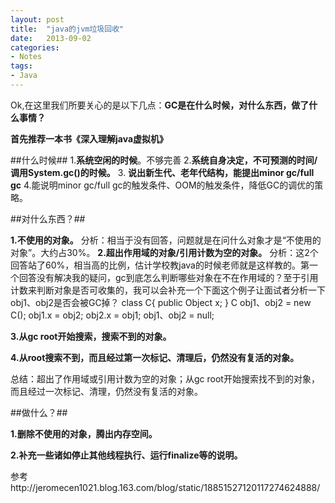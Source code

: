 ```yaml
---
layout: post
title:  "java的jvm垃圾回收"
date:   2013-09-02
categories: 
- Notes 
tags:
- Java
---
```


Ok,在这里我们所要关心的是以下几点：**GC是在什么时候，对什么东西，做了什么事情？**

**首先推荐一本书《深入理解java虚拟机》**

##什么时候##
1.**系统空闲的时候**。不够完善
2.**系统自身决定，不可预测的时间/调用System.gc()的时候。**
3. **说出新生代、老年代结构，能提出minor gc/full gc**
4.能说明minor gc/full gc的触发条件、OOM的触发条件，降低GC的调优的策略。

##对什么东西？##

   **1.不使用的对象。**
    分析：相当于没有回答，问题就是在问什么对象才是“不使用的对象”。大约占30%。
   **2.超出作用域的对象/引用计数为空的对象。**
    分析：这2个回答站了60%，相当高的比例，估计学校教java的时候老师就是这样教的。第一个回答没有解决我的疑问，gc到底怎么判断哪些对象在不在作用域的？至于引用计数来判断对象是否可收集的，我可以会补充一个下面这个例子让面试者分析一下obj1、obj2是否会被GC掉？
    class C{
         public Object x;
    }
    C obj1、obj2 = new C();
    obj1.x = obj2;
    obj2.x = obj1;
    obj1、obj2 = null;
    
**3.从gc root开始搜索，搜索不到的对象。**

**4.从root搜索不到，而且经过第一次标记、清理后，仍然没有复活的对象。**
    
总结：超出了作用域或引用计数为空的对象；从gc root开始搜索找不到的对象，而且经过一次标记、清理，仍然没有复活的对象。

##做什么？##

**1.删除不使用的对象，腾出内存空间。**
    
**2.补充一些诸如停止其他线程执行、运行finalize等的说明。**


  参考http://jeromecen1021.blog.163.com/blog/static/18851527120117274624888/

